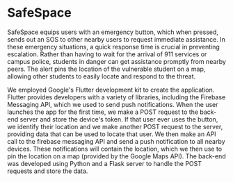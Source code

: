 # SafeSpace
SafeSpace equips users with an emergency button, which when pressed, sends out an SOS to other nearby users to request immediate assistance. In these emergency situations, a quick response time is crucial in preventing escalation. Rather than having to wait for the arrival of 911 services or campus police, students in danger can get assistance promptly from nearby peers. The alert pins the location of the vulnerable student on a map, allowing other students to easily locate and respond to the threat. 

We employed Google's Flutter development kit to create the application. Flutter provides developers with a variety of libraries, including the Firebase Messaging API, which we used to send push notifications. When the user launches the app for the first time, we make a POST request to the back-end server and store the device's token. If that user ever uses the button, we identify their location and we make another POST request to the server, providing data that can be used to locate that user. We then make an API call to the firebase messaging API and send a push notification to all nearby devices. These notifications will contain the location, which we then use to pin the location on a map (provided by the Google Maps API). The back-end was developed using Python and a Flask server to handle the POST requests and store the data.

